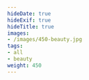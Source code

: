 ```yaml
---
hideDate: true
hideExif: true
hideTitle: true
images:
- /images/450-beauty.jpg
tags:
- all
- beauty
weight: 450
---
```

